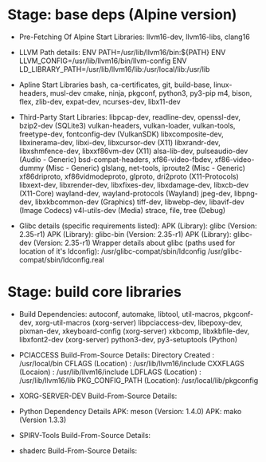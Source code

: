# Stage: base deps (Alpine version)
- Pre-Fetching Of Alpine Start Libraries:
llvm16-dev, llvm16-libs, clang16

- LLVM Path details:
ENV PATH=/usr/lib/llvm16/bin:${PATH}
ENV LLVM_CONFIG=/usr/lib/llvm16/bin/llvm-config
ENV LD_LIBRARY_PATH=/usr/lib/llvm16/lib:/usr/local/lib:/usr/lib

- Apline Start Libraries
bash, ca-certificates, git, build-base, linux-headers, musl-dev
cmake, ninja, pkgconf, python3, py3-pip
m4, bison, flex, zlib-dev, expat-dev, ncurses-dev, libx11-dev

- Third-Party Start Libraries:
libpcap-dev, readline-dev, openssl-dev, bzip2-dev                           (SQLite3)
vulkan-headers, vulkan-loader, vulkan-tools, freetype-dev, fontconfig-dev   (VulkanSDK)
libxcomposite-dev, libxinerama-dev, libxi-dev, libxcursor-dev               (X11)
libxrandr-dev, libxshmfence-dev, libxxf86vm-dev                             (X11)
alsa-lib-dev, pulseaudio-dev                                                (Audio - Generic)
bsd-compat-headers, xf86-video-fbdev, xf86-video-dummy                      (Misc - Generic)
glslang, net-tools, iproute2                                                (Misc - Generic)
xf86driproto, xf86vidmodeproto, glproto, dri2proto                          (X11-Protocols)
libxext-dev, libxrender-dev, libxfixes-dev, libxdamage-dev, libxcb-dev      (X11-Core)
wayland-dev, wayland-protocols                                              (Wayland)
jpeg-dev, libpng-dev, libxkbcommon-dev                                      (Graphics)
tiff-dev, libwebp-dev, libavif-dev                                          (Image Codecs)
v4l-utils-dev                                                               (Media)
strace, file, tree                                                          (Debug)

- Glibc details (specific requirements listed):
APK (Library): glibc                                                        (Version: 2.35-r1)
APK (Library): glibc-bin                                                    (Version: 2.35-r1)
APK (Library): glibc-dev                                                    (Version: 2.35-r1)
    Wrapper details about glibc (paths used for location of it's ldconfig):
/usr/glibc-compat/sbin/ldconfig 
/usr/glibc-compat/sbin/ldconfig.real

# Stage: build core libraries
- Build Dependencies:
autoconf, automake, libtool, util-macros, pkgconf-dev, xorg-util-macros     (xorg-server)
libpciaccess-dev, libepoxy-dev, pixman-dev, xkeyboard-config                (xorg-server)
xkbcomp, libxkbfile-dev, libxfont2-dev                                      (xorg-server)
python3-dev, py3-setuptools                                                 (Python)

- PCIACCESS Build-From-Source Details:
Directory Created         : /usr/local/bin
CFLAGS (Location)         : /usr/lib/llvm16/include
CXXFLAGS (Locaion)        : /usr/lib/llvm16/include
LDFLAGS (Location)        : /usr/lib/llvm16/lib
PKG_CONFIG_PATH (Location): /usr/local/lib/pkgconfig

- XORG-SERVER-DEV Build-From-Source Details:

- Python Dependency Details
APK: meson                                                                  (Version: 1.4.0)
APK: mako                                                                   (Version 1.3.3)

- SPIRV-Tools Build-From-Source Details:

- shaderc Build-From-Source Details:
